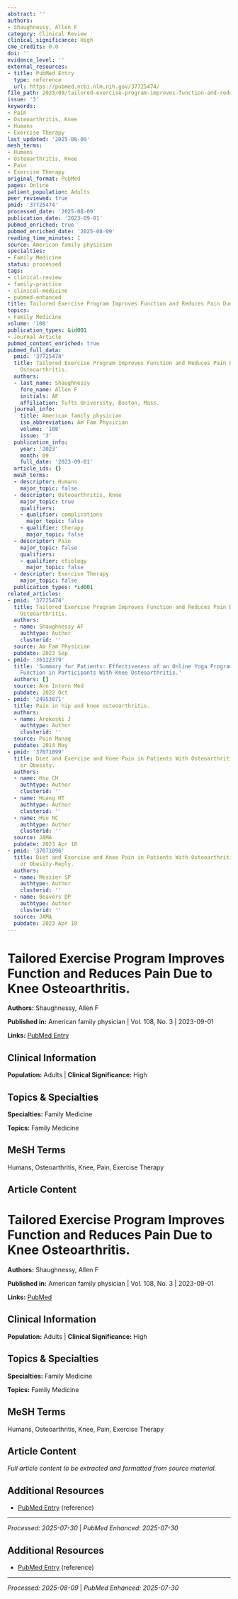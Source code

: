 ```yaml
---
abstract: ''
authors:
- Shaughnessy, Allen F
category: Clinical Review
clinical_significance: High
cme_credits: 0.0
doi: ''
evidence_level: ''
external_resources:
- title: PubMed Entry
  type: reference
  url: https://pubmed.ncbi.nlm.nih.gov/37725474/
file_path: 2023/09/tailored-exercise-program-improves-function-and-reduces-pain.md
issue: '3'
keywords:
- Pain
- Osteoarthritis, Knee
- Humans
- Exercise Therapy
last_updated: '2025-08-09'
mesh_terms:
- Humans
- Osteoarthritis, Knee
- Pain
- Exercise Therapy
original_format: PubMed
pages: Online
patient_population: Adults
peer_reviewed: true
pmid: '37725474'
processed_date: '2025-08-09'
publication_date: '2023-09-01'
pubmed_enriched: true
pubmed_enriched_date: '2025-08-09'
reading_time_minutes: 1
source: American family physician
specialties:
- Family Medicine
status: processed
tags:
- clinical-review
- family-practice
- clinical-medicine
- pubmed-enhanced
title: Tailored Exercise Program Improves Function and Reduces Pain Due to Knee Osteoarthritis.
topics:
- Family Medicine
volume: '108'
publication_types: &id001
- Journal Article
pubmed_content_enriched: true
pubmed_full_data:
  pmid: '37725474'
  title: Tailored Exercise Program Improves Function and Reduces Pain Due to Knee
    Osteoarthritis.
  authors:
  - last_name: Shaughnessy
    fore_name: Allen F
    initials: AF
    affiliation: Tufts University, Boston, Mass.
  journal_info:
    title: American family physician
    iso_abbreviation: Am Fam Physician
    volume: '108'
    issue: '3'
  publication_info:
    year: '2023'
    month: 09
    full_date: '2023-09-01'
  article_ids: {}
  mesh_terms:
  - descriptor: Humans
    major_topic: false
  - descriptor: Osteoarthritis, Knee
    major_topic: true
    qualifiers:
    - qualifier: complications
      major_topic: false
    - qualifier: therapy
      major_topic: false
  - descriptor: Pain
    major_topic: false
    qualifiers:
    - qualifier: etiology
      major_topic: false
  - descriptor: Exercise Therapy
    major_topic: false
  publication_types: *id001
related_articles:
- pmid: '37725474'
  title: Tailored Exercise Program Improves Function and Reduces Pain Due to Knee
    Osteoarthritis.
  authors:
  - name: Shaughnessy AF
    authtype: Author
    clusterid: ''
  source: Am Fam Physician
  pubdate: 2023 Sep
- pmid: '36122379'
  title: 'Summary for Patients: Effectiveness of an Online Yoga Program on Pain and
    Function in Participants With Knee Osteoarthritis.'
  authors: []
  source: Ann Intern Med
  pubdate: 2022 Oct
- pmid: '24953071'
  title: Pain in hip and knee osteoarthritis.
  authors:
  - name: Arokoski J
    authtype: Author
    clusterid: ''
  source: Pain Manag
  pubdate: 2014 May
- pmid: '37071099'
  title: Diet and Exercise and Knee Pain in Patients With Osteoarthritis and Overweight
    or Obesity.
  authors:
  - name: Hsu CH
    authtype: Author
    clusterid: ''
  - name: Huang HT
    authtype: Author
    clusterid: ''
  - name: Hsu NC
    authtype: Author
    clusterid: ''
  source: JAMA
  pubdate: 2023 Apr 18
- pmid: '37071096'
  title: Diet and Exercise and Knee Pain in Patients With Osteoarthritis and Overweight
    or Obesity-Reply.
  authors:
  - name: Messier SP
    authtype: Author
    clusterid: ''
  - name: Beavers DP
    authtype: Author
    clusterid: ''
  source: JAMA
  pubdate: 2023 Apr 18
---
```


# Tailored Exercise Program Improves Function and Reduces Pain Due to Knee Osteoarthritis.

**Authors:** Shaughnessy, Allen F

**Published in:** American family physician | Vol. 108, No. 3 | 2023-09-01

**Links:** [PubMed Entry](https://pubmed.ncbi.nlm.nih.gov/37725474/)

## Clinical Information

**Population:** Adults | **Clinical Significance:** High

## Topics & Specialties

**Specialties:** Family Medicine

**Topics:** Family Medicine

## MeSH Terms

Humans, Osteoarthritis, Knee, Pain, Exercise Therapy

## Article Content

# Tailored Exercise Program Improves Function and Reduces Pain Due to Knee Osteoarthritis.

**Authors:** Shaughnessy, Allen F

**Published in:** American family physician | Vol. 108, No. 3 | 2023-09-01

**Links:** [PubMed](https://pubmed.ncbi.nlm.nih.gov/37725474/)

## Clinical Information

**Population:** Adults | **Clinical Significance:** High

## Topics & Specialties

**Specialties:** Family Medicine

**Topics:** Family Medicine

## MeSH Terms

Humans, Osteoarthritis, Knee, Pain, Exercise Therapy

## Article Content

*Full article content to be extracted and formatted from source material.*

## Additional Resources

- [PubMed Entry](https://pubmed.ncbi.nlm.nih.gov/37725474/) (reference)

---

*Processed: 2025-07-30* | *PubMed Enhanced: 2025-07-30*

## Additional Resources

- [PubMed Entry](https://pubmed.ncbi.nlm.nih.gov/37725474/) (reference)

---

*Processed: 2025-08-09* | *PubMed Enhanced: 2025-07-30*
